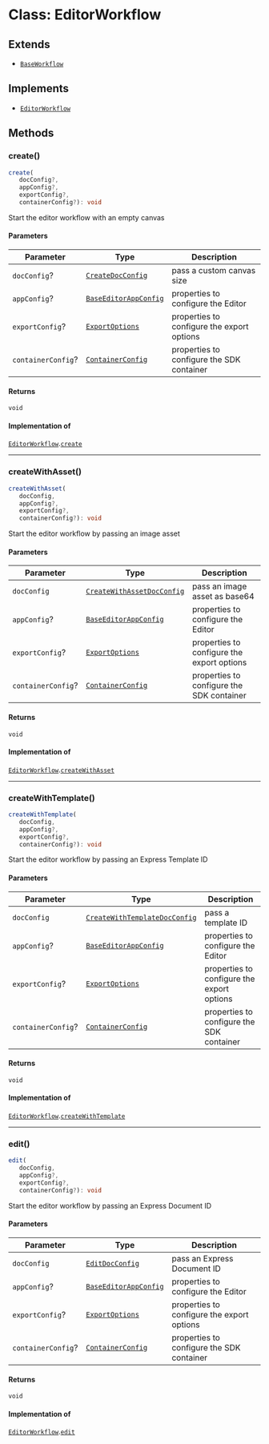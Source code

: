 # Class: EditorWorkflow

## Extends

- [`BaseWorkflow`](../../../BaseWorkflow/classes/base-workflow.md)

## Implements

- [`EditorWorkflow`](../../EditorWorkflow.types/interfaces/editor-workflow.md)

## Methods

### create()

```ts
create(
   docConfig?, 
   appConfig?, 
   exportConfig?, 
   containerConfig?): void
```

Start the editor workflow with an empty canvas

#### Parameters

| Parameter | Type | Description |
| ------ | ------ | ------ |
| `docConfig`? | [`CreateDocConfig`](../../../../../../shared/src/types/editor/DocConfig.types/interfaces/create-doc-config.md) | pass a custom canvas size |
| `appConfig`? | [`BaseEditorAppConfig`](../../../../../../shared/src/types/editor/AppConfig.types/interfaces/base-editor-app-config.md) | properties to configure the Editor |
| `exportConfig`? | [`ExportOptions`](../../../../../../shared/src/types/ExportConfig.types/type-aliases/export-options.md) | properties to configure the export options |
| `containerConfig`? | [`ContainerConfig`](../../../../../../shared/src/types/ContainerConfig.types/type-aliases/container-config.md) | properties to configure the SDK container |

#### Returns

`void`

#### Implementation of

[`EditorWorkflow`](../../EditorWorkflow.types/interfaces/editor-workflow.md).[`create`](../../EditorWorkflow.types/interfaces/editor-workflow.md#create)

<hr />

### createWithAsset()

```ts
createWithAsset(
   docConfig, 
   appConfig?, 
   exportConfig?, 
   containerConfig?): void
```

Start the editor workflow by passing an image asset

#### Parameters

| Parameter | Type | Description |
| ------ | ------ | ------ |
| `docConfig` | [`CreateWithAssetDocConfig`](../../../../../../shared/src/types/editor/DocConfig.types/interfaces/create-with-asset-doc-config.md) | pass an image asset as base64 |
| `appConfig`? | [`BaseEditorAppConfig`](../../../../../../shared/src/types/editor/AppConfig.types/interfaces/base-editor-app-config.md) | properties to configure the Editor |
| `exportConfig`? | [`ExportOptions`](../../../../../../shared/src/types/ExportConfig.types/type-aliases/export-options.md) | properties to configure the export options |
| `containerConfig`? | [`ContainerConfig`](../../../../../../shared/src/types/ContainerConfig.types/type-aliases/container-config.md) | properties to configure the SDK container |

#### Returns

`void`

#### Implementation of

[`EditorWorkflow`](../../EditorWorkflow.types/interfaces/editor-workflow.md).[`createWithAsset`](../../EditorWorkflow.types/interfaces/editor-workflow.md#createwithasset)

<hr />

### createWithTemplate()

```ts
createWithTemplate(
   docConfig, 
   appConfig?, 
   exportConfig?, 
   containerConfig?): void
```

Start the editor workflow by passing an Express Template ID

#### Parameters

| Parameter | Type | Description |
| ------ | ------ | ------ |
| `docConfig` | [`CreateWithTemplateDocConfig`](../../../../../../shared/src/types/editor/DocConfig.types/interfaces/create-with-template-doc-config.md) | pass a template ID |
| `appConfig`? | [`BaseEditorAppConfig`](../../../../../../shared/src/types/editor/AppConfig.types/interfaces/base-editor-app-config.md) | properties to configure the Editor |
| `exportConfig`? | [`ExportOptions`](../../../../../../shared/src/types/ExportConfig.types/type-aliases/export-options.md) | properties to configure the export options |
| `containerConfig`? | [`ContainerConfig`](../../../../../../shared/src/types/ContainerConfig.types/type-aliases/container-config.md) | properties to configure the SDK container |

#### Returns

`void`

#### Implementation of

[`EditorWorkflow`](../../EditorWorkflow.types/interfaces/editor-workflow.md).[`createWithTemplate`](../../EditorWorkflow.types/interfaces/editor-workflow.md#createwithtemplate)

<hr />

### edit()

```ts
edit(
   docConfig, 
   appConfig?, 
   exportConfig?, 
   containerConfig?): void
```

Start the editor workflow by passing an Express Document ID

#### Parameters

| Parameter | Type | Description |
| ------ | ------ | ------ |
| `docConfig` | [`EditDocConfig`](../../../../../../shared/src/types/editor/DocConfig.types/interfaces/edit-doc-config.md) | pass an Express Document ID |
| `appConfig`? | [`BaseEditorAppConfig`](../../../../../../shared/src/types/editor/AppConfig.types/interfaces/base-editor-app-config.md) | properties to configure the Editor |
| `exportConfig`? | [`ExportOptions`](../../../../../../shared/src/types/ExportConfig.types/type-aliases/export-options.md) | properties to configure the export options |
| `containerConfig`? | [`ContainerConfig`](../../../../../../shared/src/types/ContainerConfig.types/type-aliases/container-config.md) | properties to configure the SDK container |

#### Returns

`void`

#### Implementation of

[`EditorWorkflow`](../../EditorWorkflow.types/interfaces/editor-workflow.md).[`edit`](../../EditorWorkflow.types/interfaces/editor-workflow.md#edit)
